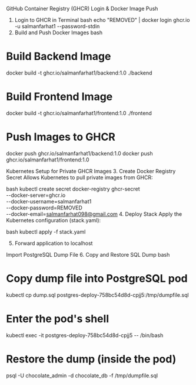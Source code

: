 GitHub Container Registry (GHCR) Login & Docker Image Push
1. Login to GHCR in Terminal
bash
echo "REMOVED" | docker login ghcr.io -u salmanfarhat1 --password-stdin
2. Build and Push Docker Images
bash
# Build Backend Image
docker build -t ghcr.io/salmanfarhat1/backend:1.0 ./backend

# Build Frontend Image
docker build -t ghcr.io/salmanfarhat1/frontend:1.0 ./frontend

# Push Images to GHCR

docker push ghcr.io/salmanfarhat1/backend:1.0
docker push ghcr.io/salmanfarhat1/frontend:1.0


Kubernetes Setup for Private GHCR Images
3. Create Docker Registry Secret
Allows Kubernetes to pull private images from GHCR:

bash
kubectl create secret docker-registry ghcr-secret \
  --docker-server=ghcr.io \
  --docker-username=salmanfarhat1 \
  --docker-password=REMOVED \
  --docker-email=salmanfarhat098@gmail.com
4. Deploy Stack
Apply the Kubernetes configuration (stack.yaml):

bash
kubectl apply -f stack.yaml

5. Forward application to localhost  

Import PostgreSQL Dump File
6. Copy and Restore SQL Dump
bash
# Copy dump file into PostgreSQL pod
kubectl cp dump.sql postgres-deploy-758bc54d8d-cpjj5:/tmp/dumpfile.sql

# Enter the pod's shell
kubectl exec -it postgres-deploy-758bc54d8d-cpjj5 -- /bin/bash

# Restore the dump (inside the pod)
psql -U chocolate_admin -d chocolate_db -f /tmp/dumpfile.sql
